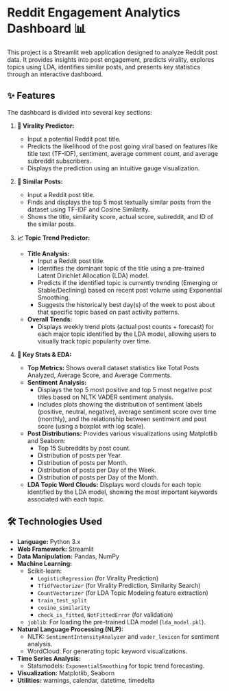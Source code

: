 # Reddit Engagement Analytics Dashboard 📊

This project is a Streamlit web application designed to analyze Reddit post data. It provides insights into post engagement, predicts virality, explores topics using LDA, identifies similar posts, and presents key statistics through an interactive dashboard.

## ✨ Features

The dashboard is divided into several key sections:

1.  **🚀 Virality Predictor:**
    *   Input a potential Reddit post title.
    *   Predicts the likelihood of the post going viral based on features like title text (TF-IDF), sentiment, average comment count, and average subreddit subscribers.
    *   Displays the prediction using an intuitive gauge visualization.

2.  **🧬 Similar Posts:**
    *   Input a Reddit post title.
    *   Finds and displays the top 5 most textually similar posts from the dataset using TF-IDF and Cosine Similarity.
    *   Shows the title, similarity score, actual score, subreddit, and ID of the similar posts.

3.  **📈 Topic Trend Predictor:**
    *   **Title Analysis:**
        *   Input a Reddit post title.
        *   Identifies the dominant topic of the title using a pre-trained Latent Dirichlet Allocation (LDA) model.
        *   Predicts if the identified topic is currently trending (Emerging or Stable/Declining) based on recent post volume using Exponential Smoothing.
        *   Suggests the historically best day(s) of the week to post about that specific topic based on past activity patterns.
    *   **Overall Trends:**
        *   Displays weekly trend plots (actual post counts + forecast) for each major topic identified by the LDA model, allowing users to visually track topic popularity over time.

4.  **📌 Key Stats & EDA:**
    *   **Top Metrics:** Shows overall dataset statistics like Total Posts Analyzed, Average Score, and Average Comments.
    *   **Sentiment Analysis:**
        *   Displays the top 5 most positive and top 5 most negative post titles based on NLTK VADER sentiment analysis.
        *   Includes plots showing the distribution of sentiment labels (positive, neutral, negative), average sentiment score over time (monthly), and the relationship between sentiment and post score (using a boxplot with log scale).
    *   **Post Distributions:** Provides various visualizations using Matplotlib and Seaborn:
        *   Top 15 Subreddits by post count.
        *   Distribution of posts per Year.
        *   Distribution of posts per Month.
        *   Distribution of posts per Day of the Week.
        *   Distribution of posts per Day of the Month.
    *   **LDA Topic Word Clouds:** Displays word clouds for each topic identified by the LDA model, showing the most important keywords associated with each topic.

## 🛠️ Technologies Used

*   **Language:** Python 3.x
*   **Web Framework:** Streamlit
*   **Data Manipulation:** Pandas, NumPy
*   **Machine Learning:**
    *   Scikit-learn:
        *   `LogisticRegression` (for Virality Prediction)
        *   `TfidfVectorizer` (for Virality Prediction, Similarity Search)
        *   `CountVectorizer` (for LDA Topic Modeling feature extraction)
        *   `train_test_split`
        *   `cosine_similarity`
        *   `check_is_fitted`, `NotFittedError` (for validation)
    *   `joblib`: For loading the pre-trained LDA model (`lda_model.pkl`).
*   **Natural Language Processing (NLP):**
    *   NLTK: `SentimentIntensityAnalyzer` and `vader_lexicon` for sentiment analysis.
    *   WordCloud: For generating topic keyword visualizations.
*   **Time Series Analysis:**
    *   Statsmodels: `ExponentialSmoothing` for topic trend forecasting.
*   **Visualization:** Matplotlib, Seaborn
*   **Utilities:** warnings, calendar, datetime, timedelta



